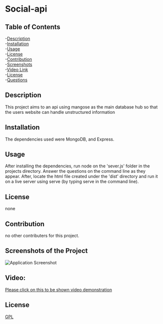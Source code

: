 # Social-api
    
## Table of Contents
-[Description](#description)<br/>
-[Installation](#installation)<br/>
-[Usage](#usage)<br/>
-[License](#license)<br/>
-[Contribution](#contribution)<br/>
-[Screenshots](#screenshots)<br/>
-[Video Link](#video)<br/>
-[License](#license)<br/>
-[Questions](#questions)<br/>
    
## Description
This project aims to an api using mangose as the main database hub so that the users website can handle unstructured information

## Installation
The dependencies used were MongoDB, and Express.

## Usage
After installing the dependencies, run node on the 'sever.js' folder in the projects directory. Answer the questions on the command line as they appear. 
After, locate the html file created under the 'dist' directory and run it on a live server using serve (by typing serve in the command line).

## License
none
    
## Contribution
no other contributers for this project.

## Screenshots of the Project
![Application Screenshot](./media/html_creation.jpg?raw=true "Application Screenshot")

## Video:
[Please click on this to be shown video demonstration](https://drive.google.com/file/d/1FjxNApMQJFuSjSKSwQLdfP9NFX7mZlC1/view)

## License
[GPL](https://choosealicense.com/licenses/gpl-3.0/)
